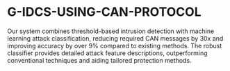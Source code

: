 # G-IDCS-USING-CAN-PROTOCOL
Our system combines threshold-based intrusion detection with machine learning attack classification, reducing required CAN messages by 30x and improving accuracy by over 9% compared to existing methods. The robust classifier provides detailed attack feature descriptions, outperforming conventional techniques and aiding tailored protection methods.
